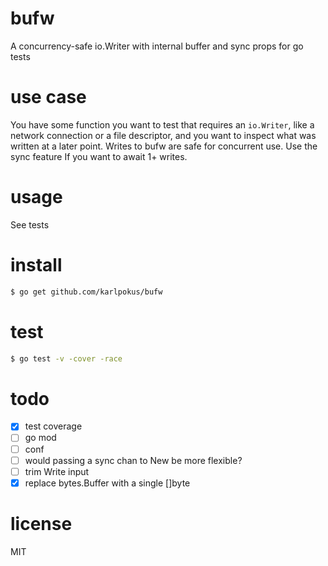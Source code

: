 # bufw
A concurrency-safe io.Writer with internal buffer and sync props for go tests

# use case
You have some function you want to test that requires an `io.Writer`, like a network connection or a file descriptor, and you want to inspect what was written at a later point. Writes to bufw are safe for concurrent use. Use the sync feature If you want to await 1+ writes.

# usage
See tests

# install
```bash
$ go get github.com/karlpokus/bufw
```

# test
```bash
$ go test -v -cover -race
```

# todo
- [x] test coverage
- [ ] go mod
- [ ] conf
- [ ] would passing a sync chan to New be more flexible?
- [ ] trim Write input
- [x] replace bytes.Buffer with a single []byte

# license
MIT
